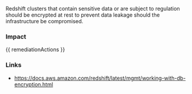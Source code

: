
Redshift clusters that contain sensitive data or are subject to regulation should be encrypted at rest to prevent data leakage should the infrastructure be compromised.


### Impact
<!-- Add Impact here -->

<!-- DO NOT CHANGE -->
{{ remediationActions }}

### Links
- https://docs.aws.amazon.com/redshift/latest/mgmt/working-with-db-encryption.html


